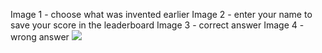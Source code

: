 Image 1 - choose what was invented earlier
Image 2 - enter your name to save your score in the leaderboard
Image 3 - correct answer
Image 4 - wrong answer
<img src="https://i.imgur.com/9PnE7yo.png">
